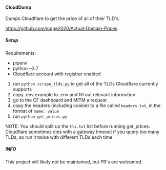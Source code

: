 #### CloudDump

Dumps Cloudflare to get the price of all of their TLD's.


https://github.com/judge2020/Actual-Domain-Prices

##### Setup

Requirements:

* pipenv
* python ~3.7
* Cloudflare account with registrar enabled

1. run `python scrape_tlds.py` to get all of the TLDs Cloudflare currently supports
2. copy .env.example to .env and fill out relevant information
3. go to the CF dashboard and MITM a request
4. copy the headers (including cookie) to a file called `headers.txt`, in the format of `name: value`
5. run `python get_prices.py`

NOTE: You should split up the `tls.txt` list before running get_prices. Cloudflare sometimes dies with a gateway timeout if you query too many TLDs, so run it twice with different TLDs each time.

##### INFO

This project will likely not be maintained, but PR's are welcomed.


